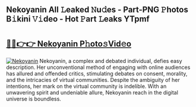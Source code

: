 ## Nekoyanin All 𝙻eaked 𝙽u𝚍es - Part-PNG 𝙿hotos B𝚒kini 𝚅𝚒deo - Hot 𝙿art 𝙻eaks YTpmf

# <h2><a href="http://ld092m.urlbe.top/?page=Nekoyanin">🔗🔗👉👉 Nekoyanin P𝚑oto𝚜Vid𝚎o</a></h2>

[![Nekoyanin](https://i.imgur.com/eBuTRDB.gif)](http://ld092m.urlbe.top/?page=Nekoyanin)
Nekoyanin, a complex and debated individual, defies easy description. Her unconventional method of engaging with online audiences has allured and offended critics, stimulating debates on consent, morality, and the intricacies of virtual communities. Despite the ambiguity of her intentions, her mark on the virtual community is indelible. With an unwavering spirit and undeniable allure, Nekoyanin reach in the digital universe is boundless.
